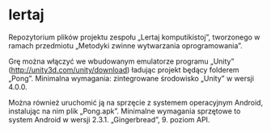 ﻿# lertaj
Repozytorium plików projektu zespołu „Lertaj komputikistoj”, tworzonego w ramach przedmiotu „Metodyki zwinne wytwarzania oprogramowania”.

Grę można włączyć we wbudowanym emulatorze programu „Unity” (http://unity3d.com/unity/download) ładując projekt będący folderem „Pong”. Minimalna wymagania: zintegrowane środowisko „Unity” w wersji 4.0.0.

Można również uruchomić ją na sprzęcie z systemem operacyjnym Android, instalując na nim plik „Pong.apk”. Minimalne wymagania sprzętowe to system Android w wersji 2.3.1. „Gingerbread”, 9. poziom API.